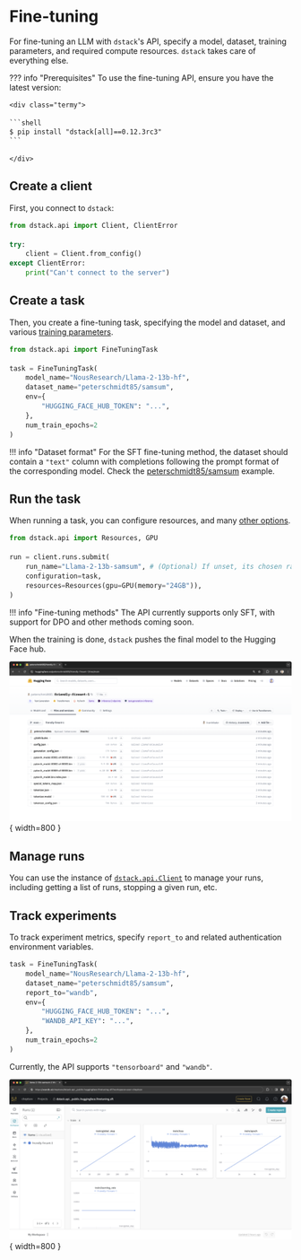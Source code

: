 # Fine-tuning

For fine-tuning an LLM with `dstack`'s API, specify a model, dataset, training parameters,
and required compute resources. `dstack` takes care of everything else.

??? info "Prerequisites"
    To use the fine-tuning API, ensure you have the latest version:

    <div class="termy">

    ```shell
    $ pip install "dstack[all]==0.12.3rc3"
    ```

    </div>

## Create a client

First, you connect to `dstack`:

```python
from dstack.api import Client, ClientError

try:
    client = Client.from_config()
except ClientError:
    print("Can't connect to the server")
```

## Create a task

Then, you create a fine-tuning task, specifying the model and dataset, 
and various [training parameters](../../docs/reference/api/python/index.md#dstack.api.FineTuningTask).

```python
from dstack.api import FineTuningTask

task = FineTuningTask(
    model_name="NousResearch/Llama-2-13b-hf",
    dataset_name="peterschmidt85/samsum",
    env={
        "HUGGING_FACE_HUB_TOKEN": "...",
    },
    num_train_epochs=2
)
```

!!! info "Dataset format"
    For the SFT fine-tuning method, the dataset should contain a `"text"` column with completions following the prompt format
    of the corresponding model.
    Check the [peterschmidt85/samsum](https://huggingface.co/datasets/peterschmidt85/samsum) example. 

## Run the task

When running a task, you can configure resources, and many [other options](../../docs/reference/api/python/index.md#dstack.api.RunCollection.submit).

```python
from dstack.api import Resources, GPU

run = client.runs.submit(
    run_name="Llama-2-13b-samsum", # (Optional) If unset, its chosen randomly
    configuration=task,
    resources=Resources(gpu=GPU(memory="24GB")),
)
```

!!! info "Fine-tuning methods"
    The API currently supports only SFT, with support for DPO and other methods coming soon.

When the training is done, `dstack` pushes the final model to the Hugging Face hub.

![](../../assets/images/dstack-finetuning-hf.png){ width=800 }

## Manage runs

You can use the instance of [`dstack.api.Client`](../../docs/reference/api/python/index.md#dstack.api.Client) to manage your runs, 
including getting a list of runs, stopping a given run, etc.

## Track experiments

To track experiment metrics, specify `report_to` and related authentication environment variables.

```python
task = FineTuningTask(
    model_name="NousResearch/Llama-2-13b-hf",
    dataset_name="peterschmidt85/samsum",
    report_to="wandb",
    env={
        "HUGGING_FACE_HUB_TOKEN": "...",
        "WANDB_API_KEY": "...",
    },
    num_train_epochs=2
)
```

Currently, the API supports `"tensorboard"` and `"wandb"`.

![](../../assets/images/dstack-finetuning-wandb.png){ width=800 }

[//]: # (TODO: Example)
[//]: # (TODO: Next steps)